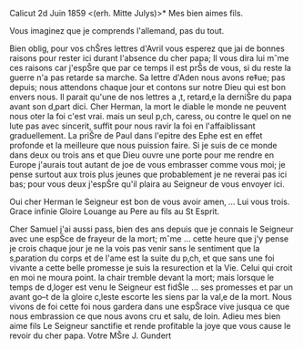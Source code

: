  Calicut 2d Juin 1859
 <(erh. Mitte Julys)>*
Mes bien aimes fils.

Vous imaginez que je comprends l'allemand, pas du tout.

Bien oblig‚ pour vos chŠres lettres d'Avril vous esperez que jai de bonnes raisons pour rester ici durant l'absence du cher papa; Il vous dira lui mˆme ces raisons car j'espŠre que par ce temps il est prŠs de vous, si du reste la guerre n'a pas retarde sa marche. Sa lettre d'Aden nous avons re‡ue; pas depuis; nous attendons chaque jour et contons sur notre Dieu qui est bon envers nous. Il parait qu'une de nos lettres a ‚t‚ retard‚e la derniŠre du papa avant son d‚part dici. Cher Herman, la mort le diable le monde ne peuvent nous oter la foi c'est vrai. mais un seul p‚ch‚ caress‚ ou contre le quel on ne lute pas avec sincerit‚ suffit pour nous ravir la foi en l'affaiblissant graduellement. La priŠre de Paul dans l'epitre des Ephe est en effet profonde et la meilleure que nous puission faire. Si je suis de ce monde dans deux ou trois ans et que Dieu ouvre une porte pour me rendre en Europe j'aurais tout autant de joe de vous embrasser comme vous moi; je pense surtout aux trois plus jeunes que probablement je ne reverai pas ici bas; pour vous deux j'espŠre qu'il plaira au Seigneur de vous envoyer ici.

Oui cher Herman le Seigneur est bon de vous avoir amen‚ … Lui vous trois. Grace infinie Gloire Louange au Pere au fils au St Esprit.

Cher Samuel j'ai aussi pass‚ bien des ans depuis que je connais le Seigneur avec une espŠce de frayeur de la mort; mˆme … cette heure que j'y pense je crois chaque jour je ne la vois pas venir sans le sentiment que la s‚paration du corps et de l'ame est la suite du p‚ch‚ et que sans une foi vivante a cette belle promesse je suis la resurection et la Vie. Celui qui croit en moi ne moura point. la chair tremble devant la mort; mais lorsque le temps de d‚loger est venu le Seigneur est fidŠle … ses promesses et par un avant go–t de la gloire c‚leste escorte les siens par la val‚e de la mort. Nous vivons de foi cette foi nous gardera dans une espŠrace vive jusqua ce que nous embrassion ce que nous avons cru et salu‚ de loin. Adieu mes bien aime fils Le Seigneur sanctifie et rende profitable la joye que vous cause le revoir du cher papa.
 Votre MŠre J. Gundert
